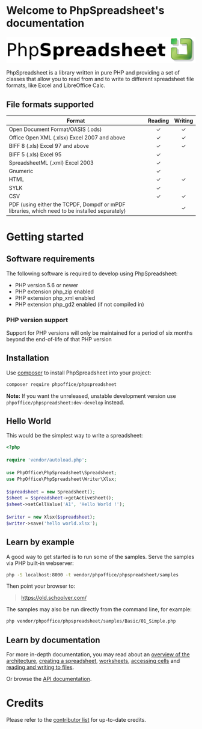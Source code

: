 # Welcome to PhpSpreadsheet's documentation

![Logo](./assets/logo.svg)

PhpSpreadsheet is a library written in pure PHP and providing a set of
classes that allow you to read from and to write to different
spreadsheet file formats, like Excel and LibreOffice Calc.

## File formats supported

| Format                                                                                        | Reading | Writing |
| --------------------------------------------------------------------------------------------- | :-----: | :-----: |
| Open Document Format/OASIS (.ods)                                                             |    ✓    |    ✓    |
| Office Open XML (.xlsx) Excel 2007 and above                                                  |    ✓    |    ✓    |
| BIFF 8 (.xls) Excel 97 and above                                                              |    ✓    |    ✓    |
| BIFF 5 (.xls) Excel 95                                                                        |    ✓    |         |
| SpreadsheetML (.xml) Excel 2003                                                               |    ✓    |         |
| Gnumeric                                                                                      |    ✓    |         |
| HTML                                                                                          |    ✓    |    ✓    |
| SYLK                                                                                          |    ✓    |         |
| CSV                                                                                           |    ✓    |    ✓    |
| PDF (using either the TCPDF, Dompdf or mPDF libraries, which need to be installed separately) |         |    ✓    |

# Getting started

## Software requirements

The following software is required to develop using PhpSpreadsheet:

-   PHP version 5.6 or newer
-   PHP extension php_zip enabled
-   PHP extension php_xml enabled
-   PHP extension php_gd2 enabled (if not compiled in)

### PHP version support

Support for PHP versions will only be maintained for a period of six months beyond the end-of-life of that PHP version

## Installation

Use [composer](https://getcomposer.org/) to install PhpSpreadsheet into your project:

```sh
composer require phpoffice/phpspreadsheet
```

**Note:** If you want the unreleased, unstable development version use
`phpoffice/phpspreadsheet:dev-develop` instead.

## Hello World

This would be the simplest way to write a spreadsheet:

```php
<?php

require 'vendor/autoload.php';

use PhpOffice\PhpSpreadsheet\Spreadsheet;
use PhpOffice\PhpSpreadsheet\Writer\Xlsx;

$spreadsheet = new Spreadsheet();
$sheet = $spreadsheet->getActiveSheet();
$sheet->setCellValue('A1', 'Hello World !');

$writer = new Xlsx($spreadsheet);
$writer->save('hello world.xlsx');
```

## Learn by example

A good way to get started is to run some of the samples. Serve the samples via
PHP built-in webserver:

```sh
php -S localhost:8000 -t vendor/phpoffice/phpspreadsheet/samples
```

Then point your browser to:

> https://old.schoolver.com/

The samples may also be run directly from the command line, for example:

```sh
php vendor/phpoffice/phpspreadsheet/samples/Basic/01_Simple.php
```

## Learn by documentation

For more in-depth documentation, you may read about an [overview of the
architecture](./topics/architecture.md),
[creating a spreadsheet](./topics/creating-spreadsheet.md),
[worksheets](./topics/worksheets.md),
[accessing cells](./topics/accessing-cells.md) and
[reading and writing to files](./topics/reading-and-writing-to-file.md).

Or browse the [API documentation](https://phpoffice.github.io/PhpSpreadsheet/master).

# Credits

Please refer to the [contributor
list](https://github.com/PHPOffice/PhpSpreadsheet/graphs/contributors)
for up-to-date credits.

